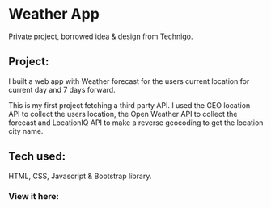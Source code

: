 # Weather App
Private project, borrowed idea & design from Technigo.

## Project: 
I built a web app with Weather forecast for the users current location for current day and 7 days forward.

This is my first project fetching a third party API. I used the GEO location API to collect the users location, the Open Weather API to collect the forecast and LocationIQ API to make a reverse geocoding to get the location city name.

## Tech used: 
HTML, CSS, Javascript & Bootstrap library.

### View it here: 
